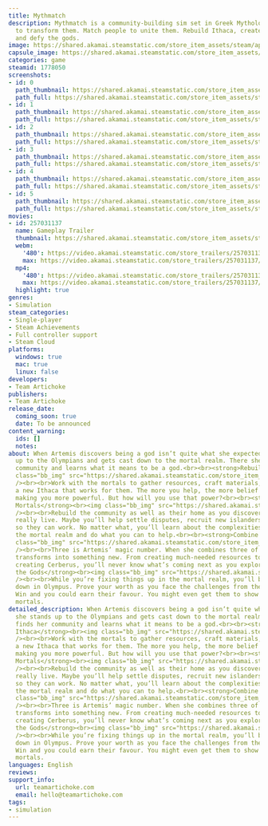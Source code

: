 ```yaml
---
title: Mythmatch
description: Mythmatch is a community-building sim set in Greek Mythology. Match items
  to transform them. Match people to unite them. Rebuild Ithaca, create cute creatures,
  and defy the gods.
image: https://shared.akamai.steamstatic.com/store_item_assets/steam/apps/1778050/header.jpg?t=1729437366
capsule_image: https://shared.akamai.steamstatic.com/store_item_assets/steam/apps/1778050/capsule_231x87.jpg?t=1729437366
categories: game
steamid: 1778050
screenshots:
- id: 0
  path_thumbnail: https://shared.akamai.steamstatic.com/store_item_assets/steam/apps/1778050/ss_9fea5155faf50101922380cb9160e9cc924db900.600x338.jpg?t=1729437366
  path_full: https://shared.akamai.steamstatic.com/store_item_assets/steam/apps/1778050/ss_9fea5155faf50101922380cb9160e9cc924db900.1920x1080.jpg?t=1729437366
- id: 1
  path_thumbnail: https://shared.akamai.steamstatic.com/store_item_assets/steam/apps/1778050/ss_237d82626e950965ec40001821b6d606e4dadab1.600x338.jpg?t=1729437366
  path_full: https://shared.akamai.steamstatic.com/store_item_assets/steam/apps/1778050/ss_237d82626e950965ec40001821b6d606e4dadab1.1920x1080.jpg?t=1729437366
- id: 2
  path_thumbnail: https://shared.akamai.steamstatic.com/store_item_assets/steam/apps/1778050/ss_d20d63761951fb4062d072946962b5705c5521d7.600x338.jpg?t=1729437366
  path_full: https://shared.akamai.steamstatic.com/store_item_assets/steam/apps/1778050/ss_d20d63761951fb4062d072946962b5705c5521d7.1920x1080.jpg?t=1729437366
- id: 3
  path_thumbnail: https://shared.akamai.steamstatic.com/store_item_assets/steam/apps/1778050/ss_056d4c7a2b6a4dbc34607ab1bb919afb85c777f1.600x338.jpg?t=1729437366
  path_full: https://shared.akamai.steamstatic.com/store_item_assets/steam/apps/1778050/ss_056d4c7a2b6a4dbc34607ab1bb919afb85c777f1.1920x1080.jpg?t=1729437366
- id: 4
  path_thumbnail: https://shared.akamai.steamstatic.com/store_item_assets/steam/apps/1778050/ss_09f6cefe7ea6e6ea57956acaf6df4e62683a968d.600x338.jpg?t=1729437366
  path_full: https://shared.akamai.steamstatic.com/store_item_assets/steam/apps/1778050/ss_09f6cefe7ea6e6ea57956acaf6df4e62683a968d.1920x1080.jpg?t=1729437366
- id: 5
  path_thumbnail: https://shared.akamai.steamstatic.com/store_item_assets/steam/apps/1778050/ss_b0e86fa67fadb27d5e3eeb66b4996dc0518dc13a.600x338.jpg?t=1729437366
  path_full: https://shared.akamai.steamstatic.com/store_item_assets/steam/apps/1778050/ss_b0e86fa67fadb27d5e3eeb66b4996dc0518dc13a.1920x1080.jpg?t=1729437366
movies:
- id: 257031137
  name: Gameplay Trailer
  thumbnail: https://shared.akamai.steamstatic.com/store_item_assets/steam/apps/257031137/movie.293x165.jpg?t=1718353175
  webm:
    '480': https://video.akamai.steamstatic.com/store_trailers/257031137/movie480_vp9.webm?t=1718353175
    max: https://video.akamai.steamstatic.com/store_trailers/257031137/movie_max_vp9.webm?t=1718353175
  mp4:
    '480': https://video.akamai.steamstatic.com/store_trailers/257031137/movie480.mp4?t=1718353175
    max: https://video.akamai.steamstatic.com/store_trailers/257031137/movie_max.mp4?t=1718353175
  highlight: true
genres:
- Simulation
steam_categories:
- Single-player
- Steam Achievements
- Full controller support
- Steam Cloud
platforms:
  windows: true
  mac: true
  linux: false
developers:
- Team Artichoke
publishers:
- Team Artichoke
release_date:
  coming_soon: true
  date: To be announced
content_warning:
  ids: []
  notes:
about: When Artemis discovers being a god isn’t quite what she expected, she stands
  up to the Olympians and gets cast down to the mortal realm. There she finds her
  community and learns what it means to be a god.<br><br><strong>Rebuild Ithaca</strong><br><img
  class="bb_img" src="https://shared.akamai.steamstatic.com/store_item_assets/steam/apps/1778050/extras/BuildingUpgrade.gif?t=1729437366"
  /><br><br>Work with the mortals to gather resources, craft materials, and build
  a new Ithaca that works for them. The more you help, the more belief you’ll earn
  making you more powerful. But how will you use that power?<br><br><strong>Meet the
  Mortals</strong><br><img class="bb_img" src="https://shared.akamai.steamstatic.com/store_item_assets/steam/apps/1778050/extras/Babysitting.gif?t=1729437366"
  /><br><br>Rebuild the community as well as their home as you discover how the mortals
  really live. Maybe you’ll help settle disputes, recruit new islanders, or even babysit
  so they can work. No matter what, you’ll learn about the complexities of life in
  the mortal realm and do what you can to help.<br><br><strong>Combine and Create</strong><br><img
  class="bb_img" src="https://shared.akamai.steamstatic.com/store_item_assets/steam/apps/1778050/extras/Demeter.gif?t=1729437366"
  /><br><br>Three is Artemis’ magic number. When she combines three of anything it
  transforms into something new. From creating much-needed resources to accidentally
  creating Cerberus, you’ll never know what’s coming next as you explore your power.<br><br><strong>Challenge
  the Gods</strong><br><img class="bb_img" src="https://shared.akamai.steamstatic.com/store_item_assets/steam/apps/1778050/extras/Dialog.gif?t=1729437366"
  /><br><br>While you’re fixing things up in the mortal realm, you’ll be tearing things
  down in Olympus. Prove your worth as you face the challenges from the Olympic gods.
  Win and you could earn their favour. You might even get them to show grace to the
  mortals.
detailed_description: When Artemis discovers being a god isn’t quite what she expected,
  she stands up to the Olympians and gets cast down to the mortal realm. There she
  finds her community and learns what it means to be a god.<br><br><strong>Rebuild
  Ithaca</strong><br><img class="bb_img" src="https://shared.akamai.steamstatic.com/store_item_assets/steam/apps/1778050/extras/BuildingUpgrade.gif?t=1729437366"
  /><br><br>Work with the mortals to gather resources, craft materials, and build
  a new Ithaca that works for them. The more you help, the more belief you’ll earn
  making you more powerful. But how will you use that power?<br><br><strong>Meet the
  Mortals</strong><br><img class="bb_img" src="https://shared.akamai.steamstatic.com/store_item_assets/steam/apps/1778050/extras/Babysitting.gif?t=1729437366"
  /><br><br>Rebuild the community as well as their home as you discover how the mortals
  really live. Maybe you’ll help settle disputes, recruit new islanders, or even babysit
  so they can work. No matter what, you’ll learn about the complexities of life in
  the mortal realm and do what you can to help.<br><br><strong>Combine and Create</strong><br><img
  class="bb_img" src="https://shared.akamai.steamstatic.com/store_item_assets/steam/apps/1778050/extras/Demeter.gif?t=1729437366"
  /><br><br>Three is Artemis’ magic number. When she combines three of anything it
  transforms into something new. From creating much-needed resources to accidentally
  creating Cerberus, you’ll never know what’s coming next as you explore your power.<br><br><strong>Challenge
  the Gods</strong><br><img class="bb_img" src="https://shared.akamai.steamstatic.com/store_item_assets/steam/apps/1778050/extras/Dialog.gif?t=1729437366"
  /><br><br>While you’re fixing things up in the mortal realm, you’ll be tearing things
  down in Olympus. Prove your worth as you face the challenges from the Olympic gods.
  Win and you could earn their favour. You might even get them to show grace to the
  mortals.
languages: English
reviews:
support_info:
  url: teamartichoke.com
  email: hello@teamartichoke.com
tags:
- simulation
---
```


